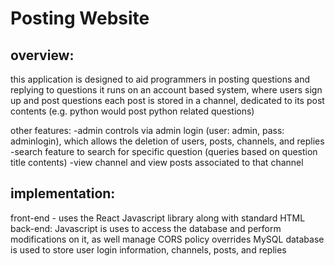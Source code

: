 # Posting Website

## overview:
this application is designed to aid programmers in posting questions and replying to questions 
it runs on an account based system, where users sign up and post questions
each post is stored in a channel, dedicated to its post contents (e.g. python would post python related questions)

other features:
-admin controls via admin login (user: admin, pass: adminlogin), which allows the deletion of users, posts, channels, and replies 
-search feature to search for specific question (queries based on question title contents)
-view channel and view posts associated to that channel 

## implementation:
front-end - uses the React Javascript library along with standard HTML 
back-end:
  Javascript is uses to access the database and perform modifications on it, as well manage CORS policy overrides 
  MySQL database is used to store user login information, channels, posts, and replies 



